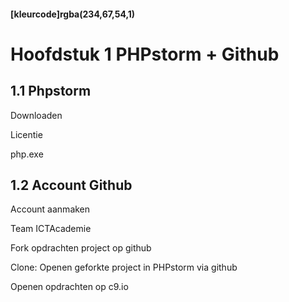 #### [kleurcode]rgba(234,67,54,1)

#  Hoofdstuk 1 PHPstorm + Github

## 1.1 Phpstorm

  Downloaden

  Licentie

  php.exe

## 1.2 Account Github

  Account aanmaken

  Team ICTAcademie

  Fork opdrachten project op github

  Clone: Openen geforkte project in PHPstorm via github

  Openen opdrachten op c9.io

